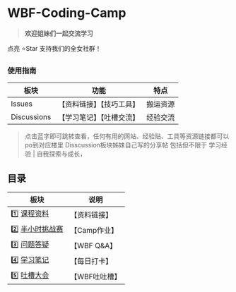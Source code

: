 # WBF-Coding-Camp

> **欢迎姐妹们一起交流学习**

点亮 ⭐Star 支持我们的全女社群！

### 使用指南
| 板块 | 功能 | 特点 |
| --- | --- | --- |
| Issues | 【资料链接】【技巧工具】| 搬运资源 |
| Discussions | 【学习笔记】【吐槽交流】 | 经验交流|

> 点击蓝字即可跳转查看，任何有用的网站、经验贴、工具等资源链接都可以po到对应楼里
> Disscussion板块姊妹自己写的分享帖 包括但不限于 学习经验 | 自我探索与成长，


## 目录

| 板块 | 说明 |
| --- | --- |
|1️⃣ [课程资料](https://github.com/womenbuidl/WBF-Coding-Camp-02/issues/1) | 【资料链接】|
|2️⃣ [半小时挑战赛](https://github.com/womenbuidl/WBF-Coding-Camp-02/issues/4) | 【Camp作业】|
|3️⃣ [问题答疑](https://github.com/womenbuidl/WBF-Coding-Camp-02/discussions/3) | 【WBF Q&A】|
|4️⃣ [学习笔记](https://github.com/womenbuidl/WBF-Coding-Camp-02/discussions/5) | 【每日打卡】|
|5️⃣ [吐槽大会](https://github.com/womenbuidl/WBF-Coding-Camp-02/discussions/2) | 【WBF吐吐槽】|
